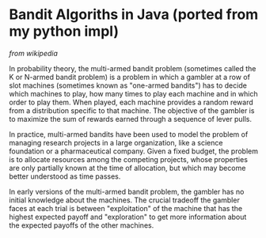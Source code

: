 # Bandit Algoriths in Java (ported from my python impl)

*from wikipedia*

In probability theory, the multi-armed bandit problem (sometimes called the K or N-armed bandit problem) is a problem in which a gambler at a row of slot machines (sometimes known as "one-armed bandits") has to decide which machines to play, how many times to play each machine and in which order to play them. When played, each machine provides a random reward from a distribution specific to that machine. The objective of the gambler is to maximize the sum of rewards earned through a sequence of lever pulls.


In practice, multi-armed bandits have been used to model the problem of managing research projects in a large organization, like a science foundation or a pharmaceutical company. Given a fixed budget, the problem is to allocate resources among the competing projects, whose properties are only partially known at the time of allocation, but which may become better understood as time passes.


In early versions of the multi-armed bandit problem, the gambler has no initial knowledge about the machines. The crucial tradeoff the gambler faces at each trial is between "exploitation" of the machine that has the highest expected payoff and "exploration" to get more information about the expected payoffs of the other machines.
